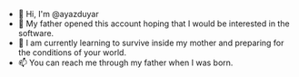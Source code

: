 - 👋 Hi, I'm @ayazduyar
- 👀 My father opened this account hoping that I would be interested in the software.
- 🌱 I am currently learning to survive inside my mother and preparing for the conditions of your world.
- 📫 You can reach me through my father when I was born.

<!---
ayazduyar/ayazduyar is a ✨ special ✨ repository because its `README.md` (this file) appears on your GitHub profile.
You can click the Preview link to take a look at your changes.
--->
